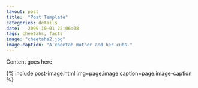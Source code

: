 ```yaml
---
layout: post
title:  "Post Template"
categories: details
date:   2099-10-01 22:06:08
tags: cheetahs, facts
image: "cheetahs2.jpg"
image-caption: "A cheetah mother and her cubs."
---
```


Content goes here

{% include post-image.html img=page.image caption=page.image-caption %}

